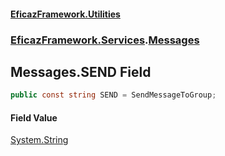 #### [EficazFramework.Utilities](EficazFrameworkUtilities.md 'EficazFramework Utilities')
### [EficazFramework.Services](EficazFrameworkUtilities.md#EficazFramework.Services 'EficazFramework.Services').[Messages](EficazFramework.Services/Messages.md 'EficazFramework.Services.Messages')

## Messages.SEND Field

```csharp
public const string SEND = SendMessageToGroup;
```

#### Field Value
[System.String](https://docs.microsoft.com/en-us/dotnet/api/System.String 'System.String')